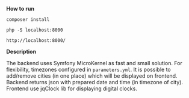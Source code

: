 **How to run**

`composer install`

`php -S localhost:8000`

`http://localhost:8000/`

**Description**

The backend uses Symfony MicroKernel as fast and small solution. For flexibility, timezones configured 
in `parameters.yml`. It is possible to add/remove cities (in one place) which will be displayed 
on frontend. Backend returns json with prepared date and time (in timezone of city). Frontend use 
jqClock lib for displaying digital clocks.